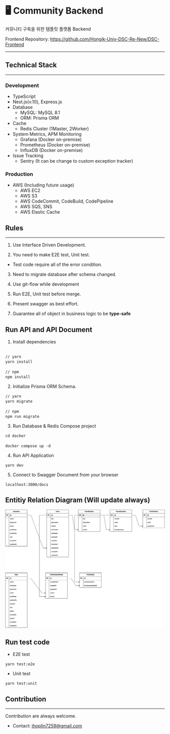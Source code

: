 # 🖥️ Community Backend

커뮤니티 구축을 위한 템플릿 플랫폼 Backend

Frontend Repository: https://github.com/Hongik-Univ-DSC-Re-New/DSC-Frontend

---

## Technical Stack

---

### Development

- TypeScript
- Nest.js(v.10), Express.js
- Database
  - MySQL: MySQL 8.1
  - ORM: Prisma ORM
- Cache
  - Redis Cluster (1Master, 2Worker)
- System Metrics, APM Monitoring
  - Grafana (Docker on-premise)
  - Prometheus (Docker on-premise)
  - InfluxDB (Docker on-premise)
- Issue Tracking
  - Sentry (It can be change to custom exception tracker)

### Production

- AWS (Including future usage)
  - AWS EC2
  - AWS S3
  - AWS CodeCommit, CodeBuild, CodePipeline
  - AWS SQS, SNS
  - AWS Elastic Cache

## Rules

---

1. Use Interface Driven Development.

2. You need to make E2E test, Unit test.

- Test code require all of the error condition.

3. Need to migrate database after schema changed.

4. Use git-flow while development

5. Run E2E, Unit test before merge.

6. Present swagger as best effort.

7. Guarantee all of object in business logic to be **type-safe**

## Run API and API Document

1. Install dependencies

```

// yarn
yarn install

// npm
npm install
```

2. Initialize Prisma ORM Schema.

```
// yarn
yarn migrate

// npm
npm run migrate
```

3. Run Database & Redis Compose project

```
cd docker

docker compose up -d
```

4. Run API Application

```
yarn dev
```

5. Connect to Swagger Document from your browser

```
localhost:3000/docs
```

## Entitiy Relation Diagram (Will update always)

![erd](./dsc-be-erd.png)

## Run test code

- E2E test

```
yarn test:e2e
```

- Unit test

```
yarn test:unit
```

## Contribution

---

Contribution are always welcome.

- Contact: jhoplin7259@gmail.com
